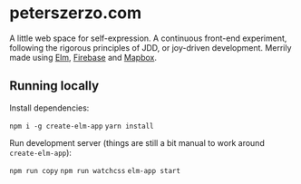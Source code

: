 # peterszerzo.com

A little web space for self-expression. A continuous front-end experiment, following the rigorous principles of JDD, or joy-driven development. Merrily made using [Elm](http://elm-lang.org/), [Firebase](https://firebase.google.com) and [Mapbox](https://www.mapbox.com/mapbox-gl-js/api/).

## Running locally

Install dependencies:

`npm i -g create-elm-app`
`yarn install`

Run development server (things are still a bit manual to work around `create-elm-app`):

`npm run copy`
`npm run watchcss`
`elm-app start`
